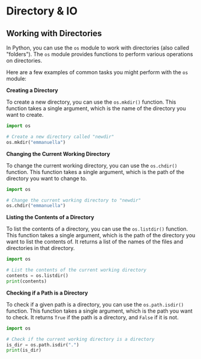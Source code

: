 # Directory & IO

## Working with Directories

In Python, you can use the `os` module to work with directories (also called "folders"). The `os` module provides functions to perform various operations on directories.

Here are a few examples of common tasks you might perform with the `os` module:

**Creating a Directory**

To create a new directory, you can use the `os.mkdir()` function. This function takes a single argument, which is the name of the directory you want to create.

```python
import os

# Create a new directory called "newdir"
os.mkdir("emmanuella")
```

**Changing the Current Working Directory**

To change the current working directory, you can use the `os.chdir()` function. This function takes a single argument, which is the path of the directory you want to change to.

```python
import os

# Change the current working directory to "newdir"
os.chdir("emmanuella")
```

**Listing the Contents of a Directory**

To list the contents of a directory, you can use the `os.listdir()` function. This function takes a single argument, which is the path of the directory you want to list the contents of. It returns a list of the names of the files and directories in that directory.

```python
import os

# List the contents of the current working directory
contents = os.listdir()
print(contents)
```

**Checking if a Path is a Directory**

To check if a given path is a directory, you can use the `os.path.isdir()` function. This function takes a single argument, which is the path you want to check. It returns `True` if the path is a directory, and `False` if it is not.

```python
import os

# Check if the current working directory is a directory
is_dir = os.path.isdir(".")
print(is_dir)
```
